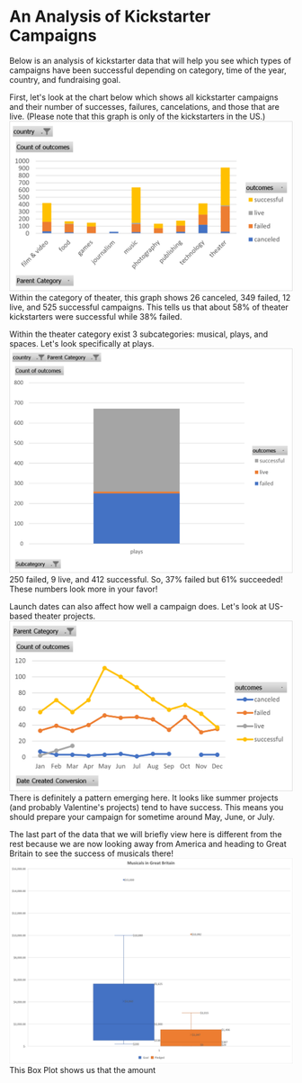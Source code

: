 # An Analysis of Kickstarter Campaigns
Below is an analysis of kickstarter data that will help you see which types of campaigns have been successful depending on category, time of the year, country, and fundraising goal.


First, let's look at the chart below which shows all kickstarter campaigns and their number of successes, failures, cancelations, and those that are live. (Please note that this graph is only of the kickstarters in the US.)
![](Parent-Category.png)
Within the category of theater, this graph shows 26 canceled, 349 failed, 12 live, and 525 successful campaigns.
This tells us that about 58% of theater kickstarters were successful while 38% failed. 


Within the theater category exist 3 subcategories: musical, plays, and spaces.
Let's look specifically at plays.
![](Subcategory%20Statistics.png)
250 failed, 9 live, and 412 successful. So, 37% failed but 61% succeeded! These numbers look more in your favor!


Launch dates can also affect how well a campaign does.
Let's look at US-based theater projects.
![](Outcomes%20based%20on%20Launch%20Date.png)
There is definitely a pattern emerging here. It looks like summer projects (and probably Valentine's projects) tend to have success.
This means you should prepare your campaign for sometime around May, June, or July.


The last part of the data that we will briefly view here is different from the rest because we are now looking away from America and heading to Great Britain to see the success of musicals there!
![](Musicals%20in%20GB.png)
This Box Plot shows us that the amount 


